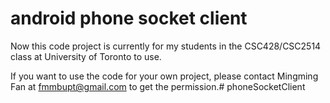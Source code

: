 # android phone socket client 

Now this code project is currently for my students in the CSC428/CSC2514 class at University of Toronto to use.

If you want to use the code for your own project, please contact Mingming Fan at fmmbupt@gmail.com to get the permission.# phoneSocketClient